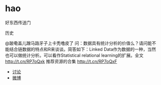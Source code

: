 hao
===

好东西传送门


历史

@跛嘞盖儿蹭马路牙子上卡秃噜皮了 问：数据具有统计分析的价值么？请问能不能结合链数据的特点和R来谈谈。简答如下：Linked Data作为数据的一种，当然也可以做统计分析。可以看作Statistical relational learning的扩展。全文 http://t.cn/RP7oQxk 推荐资源的合集 http://t.cn/RP7oQxF
* [讨论](https://github.com/memect/hao/issues/1)
* [微博](http://www.weibo.com/3161813504/BdMlxjDb0)
